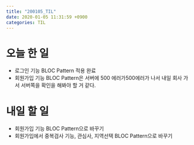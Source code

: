 ```yaml
---
title: "200105_TIL"
date: 2020-01-05 11:31:59 +0900
categories: TIL
---
```

# 오늘 한 일
* 로그인 기능 BLOC Pattern 적용 완료
* 회원가입 기능 BLOC Pattern은 서버에 500 에러가500에러가 나서 내일 회사 가서 서버쪽을 확인을 해봐야 할 거 같다.

# 내일 할 일
* 회원가입 기능 BLOC Pattern으로 바꾸기
* 회원가입에서 중복검사 기능, 관심사, 지역선택 BLOC Pattern으로 바꾸기